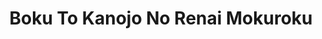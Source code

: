 --- 
title: "Boku To Kanojo No Renai Mokuroku"
publishdate: "2019-7-25T16:48:46+02:00"
src: "https://365manga.net/manga/boku-to-kanojo-no-renai-mokuroku"
image: "https://data.365manga.net/images/thumbnails/6846-boku-to-kanojo-no-renai-mokuroku.jpg"
description: "It's cute, it's funny, and it's pretty weird. What else do you need? Answer: a main character who doesn't notice that he's living in a dating sim but loves the lolis. It's like TWGOK, but protagonist-kun loves the games AND lolis. Also, he finds a website that accurately predicts his future. Who's seeing his future? How will he use this to acquire lolis?"
---